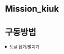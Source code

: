 # Mission_kiuk

# 구동방법
<details>
  <summary> 토글 접기/펼치기</summary>
  <div markdown="1">
    localhost:8080/board/home -> 기본 페이지

    게시판
    기본페이지에는 각 게시판들이 존재하며 게시판을 클릭하면 선택한 게시판으로 이동한다.
    전체글 보기를 누르면 모든 글을 볼 수 있다.

    게시글작성
    Home에서의 게시글 작성을 할때에는 게시판이 defalt로 선택되어 있지 않다.
    특정 게시판에서 게시글을 작성시에는 게시판이 현재 작성하는 게시판의 값으로 기본 설정 된다.
    게시글의 내용은 아래의 규칙을 지켜야 한다
    제목 -> 3글자 이상
    내용 -> 5글자 이상
    비밀번호 -> 3글자 이상

    해시태그
    게시글 작성 시 # 를 붙이면 해시태그가 자동으로 생성된다
    ex) #멋쟁이 #사자 #코드 #백엔드 #프론트엔드 #자바 #Java #Back_End
    #뒤에 인식가능한 글자는 알파벳과 언더바 (_) 와 한글 (ㄱㄱ , ㄴㄴ 와 같은 자음 혹은 모음만 있는 한글은 불가 )이다.

    게시글




  </div>
</details>



